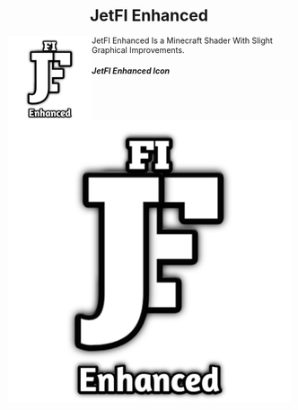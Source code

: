 <H1 align = "center"> JetFI Enhanced </H1>
<img src = "docs/pack_icon.png" align = "left" width = "150" height = "150">

JetFI Enhanced Is a Minecraft Shader With Slight Graphical Improvements.

##### JetFI Enhanced Icon
![img](docs/pack_icon.png)
